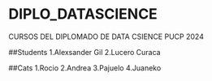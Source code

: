 # DIPLO_DATASCIENCE
CURSOS DEL DIPLOMADO DE DATA CSIENCE PUCP 2024

##Students
1.Alexsander Gil
2.Lucero Curaca

##Cats
1.Rocio
2.Andrea
3.Pajuelo
4.Juaneko
